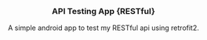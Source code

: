 

<!-- PROJECT DESCRIPTION -->
<br />

  <h3 align="center">API Testing App {RESTful} </h3>

  <p align="center">
    A simple android app to test my RESTful api using retrofit2.
    <br />
    

